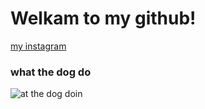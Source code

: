 # Welkam to my github!


[ my instagram](https://instagram.com/markswitchr)

### what the dog do 
![at the dog doin](https://media.tenor.com/images/d4f5d55982cc8908c16d931ffe33b9c5/tenor.gif)
